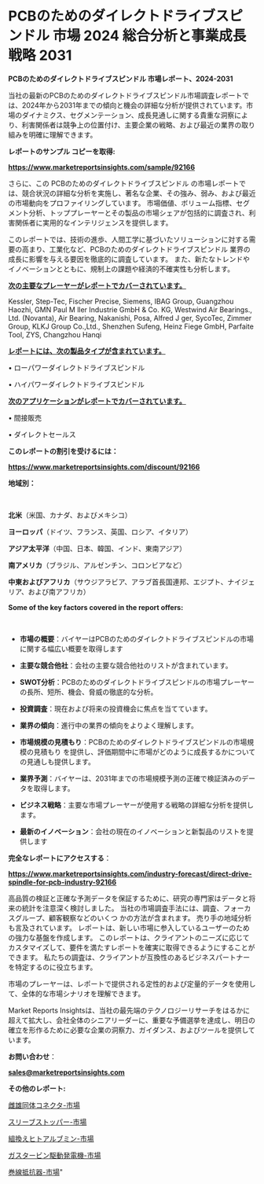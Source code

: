 # PCBのためのダイレクトドライブスピンドル 市場 2024 総合分析と事業成長戦略 2031

<strong>PCBのためのダイレクトドライブスピンドル 市場レポート、2024-2031</strong>

当社の最新のPCBのためのダイレクトドライブスピンドル市場調査レポートでは、2024年から2031年までの傾向と機会の詳細な分析が提供されています。市場のダイナミクス、セグメンテーション、成長見通しに関する貴重な洞察により、利害関係者は競争上の位置付け、主要企業の戦略、および最近の業界の取り組みを明確に理解できます。



<strong>レポートのサンプル コピーを取得:</strong> <a href=https://www.marketreportsinsights.com/sample/92166>

<strong><u>https://www.marketreportsinsights.com/sample/92166</u></strong></a>

さらに、この PCBのためのダイレクトドライブスピンドル の市場レポートでは、競合状況の詳細な分析を実施し、著名な企業、その強み、弱み、および最近の市場動向をプロファイリングしています。 市場価値、ボリューム指標、セグメント分析、トッププレーヤーとその製品の市場シェアが包括的に調査され、利害関係者に実用的なインテリジェンスを提供します。

このレポートでは、技術の進歩、人間工学に基づいたソリューションに対する需要の高まり、工業化など、PCBのためのダイレクトドライブスピンドル 業界の成長に影響を与える要因を徹底的に調査しています。 また、新たなトレンドやイノベーションとともに、規制上の課題や経済的不確実性も分析します。



<strong><u>次の主要なプレーヤーがレポートでカバーされています。</u></strong>

Kessler, Step-Tec, Fischer Precise, Siemens, IBAG Group, Guangzhou Haozhi, GMN Paul M ller Industrie GmbH & Co. KG, Westwind Air Bearings., Ltd. (Novanta), Air Bearing, Nakanishi, Posa, Alfred J ger, SycoTec, Zimmer Group, KLKJ Group Co.,Ltd., Shenzhen Sufeng, Heinz Fiege GmbH, Parfaite Tool, ZYS, Changzhou Hanqi



<strong><u><b>レポートには、次の製品タイプが含まれています。</b></u></strong>

• ローパワーダイレクトドライブスピンドル

• ハイパワーダイレクトドライブスピンドル



<strong><u><b>次のアプリケーションがレポートでカバーされています。</b></u></strong>

• 間接販売

• ダイレクトセールス



<strong><b>このレポートの割引を受けるには：</b></strong>

<a href=https://www.marketreportsinsights.com/discount/92166>

<strong><u>https://www.marketreportsinsights.com/discount/92166</u></strong></a>



<strong>地域別：</strong>

<strong> </strong>



<strong>北米</strong>（米国、カナダ、およびメキシコ）



<strong>ヨーロッパ</strong>（ドイツ、フランス、英国、ロシア、イタリア）



<strong>アジア太平洋</strong>（中国、日本、韓国、インド、東南アジア）



<strong>南アメリカ</strong>（ブラジル、アルゼンチン、コロンビアなど）



<strong>中東およびアフリカ</strong>（サウジアラビア、アラブ首長国連邦、エジプト、ナイジェリア、および南アフリカ）



<strong>Some of the key factors covered in the report offers:</strong>

<strong> </strong>
<ul>
  <li>

<strong>市場の概要</strong>：バイヤーはPCBのためのダイレクトドライブスピンドルの市場に関する幅広い概要を取得します</li>
  <li>

<strong>主要な競合他社</strong>：会社の主要な競合他社のリストが含まれています。</li>
  <li>

<strong>SWOT分析</strong>：PCBのためのダイレクトドライブスピンドルの市場プレーヤーの長所、短所、機会、脅威の徹底的な分析。</li>
  <li>

<strong>投資調査</strong>：現在および将来の投資機会に焦点を当てています。</li>
  <li>

<strong>業界の傾向</strong>：進行中の業界の傾向をよりよく理解します。</li>
  <li>

<strong>市場規模の見積もり</strong>：PCBのためのダイレクトドライブスピンドルの市場規模の見積もり を提供し、評価期間中に市場がどのように成長するかについての見通しも提供します。</li>
  <li>

<strong>業界予測</strong>：バイヤーは、2031年までの市場規模予測の正確で検証済みのデータを取得します。</li>
  <li>

<strong>ビジネス戦略</strong>：主要な市場プレーヤーが使用する戦略の詳細な分析を提供します。</li>
  <li>

<strong>最新のイノベーション</strong>：会社の現在のイノベーションと新製品のリストを提供します</li>
</ul>


<strong>完全なレポートにアクセスする</strong>：

<a href=https://www.marketreportsinsights.com/industry-forecast/direct-drive-spindle-for-pcb-industry-92166>

<strong><u>https://www.marketreportsinsights.com/industry-forecast/direct-drive-spindle-for-pcb-industry-92166</u></strong></a>

高品質の検証と正確な予測データを保証するために、研究の専門家はデータと将来の統計を注意深く検討しました。 当社の市場調査手法には、調査、フォーカスグループ、顧客観察などのいくつ かの方法が含まれます。 売り手の地域分析も言及されています。 レポートは、新しい市場に参入しているユーザーのための強力な基盤を作成します。 このレポートは、クライアントのニーズに応じてカスタマイズして、要件を満たすレポートを確実に取得できるようにすることができます。 私たちの調査は、クライアントが互換性のあるビジネスパートナーを特定するのに役立ちます。

市場のプレーヤーは、レポートで提供される定性的および定量的データを使用して、全体的な市場シナリオを理解できます。

Market Reports Insightsは、当社の最先端のテクノロジーリサーチをはるかに超えて拡大し、会社全体のシニアリーダーに、重要な予備選挙を達成し、明日の確立を形作るために必要な企業の洞察力、ガイダンス、およびツールを提供しています。



<strong><b>お問い合わせ</b></strong>：

<a href=mailto:sales@marketreportsinsights.com>

<strong><u>sales@marketreportsinsights.com</u></strong></a>



<strong>その他のレポート:</strong>

<a href=https://www.linkedin.com/pulse/雌雄同体コネクタ-市場-2023-競争分析と事業成長-2030-analytics-achievers-24-analysis-fdvrf/>雌雄同体コネクタ-市場</a>

<a href=https://www.linkedin.com/pulse/スリーブストッパー-市場-2023-収益と成長ドライバー-2030-pr-news-hub-2us5f/>スリーブストッパー-市場</a>

<a href=https://www.linkedin.com/pulse/組換えヒトアルブミン-市場-2023-競争分析と事業成長-2030-market-tribunal-n4v3f/>組換えヒトアルブミン-市場</a>

<a href=https://www.linkedin.com/pulse/ガスタービン駆動発電機-市場-2023-swot-分析と成長率-2030-pr-news-hub-uy6if/>ガスタービン駆動発電機-市場</a>

<a href=https://www.linkedin.com/pulse/巻線抵抗器-市場-2023-推進要因と成長機会-2030-pr-news-hub-yfowf/>巻線抵抗器-市場</a>"
